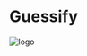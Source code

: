 # Guessify
![logo](https://github.com/user-attachments/assets/90ae1b1d-c21f-4135-b4ee-a4a45dbd4904)
